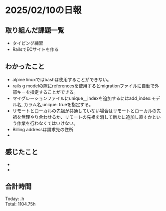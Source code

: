 # 2025/02/10の日報
## 取り組んだ課題一覧
* タイピング練習
*  RailsでECサイトを作る
## わかったこと
* alpine linuxではbashは使用することができない。
* rails g modelの際にreferencesを使用するとmigrationファイルに自動で外部キーを指定することができる。
* マイグレーションファイルにunique＿indexを追加するにはadd_index:モデル名, カラム名,unique: trueを指定する。
* リモートとローカルの先祖が共通していない場合はリモートとローカルの先祖を無理やり合わせるか、リモートの先祖を消して新たに追加し直すかという作業を行わなくてはいけない。
* Billing addressは請求先の住所
* 
## 感じたこと
* 
* 
## 合計時間 
Today: .h<br>
Total: 1104.75h
